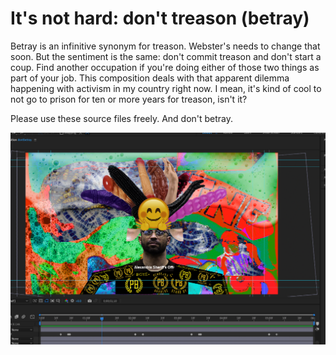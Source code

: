 # It's not hard: don't treason (betray)

Betray is an infinitive synonym for treason. Webster's needs to change that soon. But the sentiment is the same: don't commit treason and don't start a coup. Find another occupation if you're doing either of those two things as part of your job. This composition deals with that apparent dilemma happening with activism in my country right now. I mean, it's kind of cool to not go to prison for ten or more years for treason, isn't it?

Please use these source files freely. And don't betray.

![Alt text](<Screenshot 2023-09-05 at 3.15.45 PM-1.png>)
